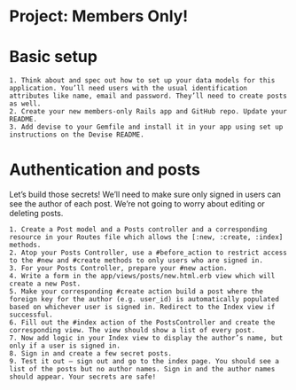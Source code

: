 # Project: Members Only!

# Basic setup

    1. Think about and spec out how to set up your data models for this application. You’ll need users with the usual identification attributes like name, email and password. They’ll need to create posts as well.
    2. Create your new members-only Rails app and GitHub repo. Update your README.
    3. Add devise to your Gemfile and install it in your app using set up instructions on the Devise README.

# Authentication and posts

Let’s build those secrets! We’ll need to make sure only signed in users can see the author of each post. We’re not going to worry about editing or deleting posts.

    1. Create a Post model and a Posts controller and a corresponding resource in your Routes file which allows the [:new, :create, :index] methods.
    2. Atop your Posts Controller, use a #before_action to restrict access to the #new and #create methods to only users who are signed in.
    3. For your Posts Controller, prepare your #new action.
    4. Write a form in the app/views/posts/new.html.erb view which will create a new Post.
    5. Make your corresponding #create action build a post where the foreign key for the author (e.g. user_id) is automatically populated based on whichever user is signed in. Redirect to the Index view if successful.
    6. Fill out the #index action of the PostsController and create the corresponding view. The view should show a list of every post.
    7. Now add logic in your Index view to display the author’s name, but only if a user is signed in.
    8. Sign in and create a few secret posts.
    9. Test it out – sign out and go to the index page. You should see a list of the posts but no author names. Sign in and the author names should appear. Your secrets are safe!


